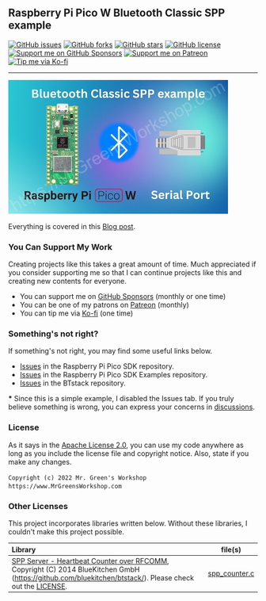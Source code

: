 ## Raspberry Pi Pico W Bluetooth Classic SPP example

[<img src="https://img.shields.io/github/issues/MrGreensWorkshop/RasPiPicoSDK_BT_Classic_SPP" alt="GitHub issues" data-no-image-viewer>](https://github.com/MrGreensWorkshop/RasPiPicoSDK_BT_Classic_SPP/issues)
[<img src="https://img.shields.io/github/forks/MrGreensWorkshop/RasPiPicoSDK_BT_Classic_SPP" alt="GitHub forks" data-no-image-viewer>](https://github.com/MrGreensWorkshop/RasPiPicoSDK_BT_Classic_SPP/blob/main/README.md#readme)
[<img src="https://img.shields.io/github/stars/MrGreensWorkshop/RasPiPicoSDK_BT_Classic_SPP" alt="GitHub stars" data-no-image-viewer>](https://github.com/MrGreensWorkshop/RasPiPicoSDK_BT_Classic_SPP/blob/main/README.md#readme)
[<img src="https://img.shields.io/github/license/MrGreensWorkshop/RasPiPicoSDK_BT_Classic_SPP" alt="GitHub license" data-no-image-viewer>](https://github.com/MrGreensWorkshop/RasPiPicoSDK_BT_Classic_SPP/blob/main/LICENSE.txt)
[<img src="https://shields.io/badge/Github%20Sponsors-Support%20me-blue?logo=GitHub+Sponsors" alt="Support me on GitHub Sponsors" data-no-image-viewer>](https://github.com/sponsors/MrGreensWorkshop "Support me on GitHub Sponsors")
[<img src="https://shields.io/badge/Patreon-Support%20me-blue?logo=Patreon" alt="Support me on Patreon" data-no-image-viewer>](https://patreon.com/MrGreensWorkshop "Support me on Patreon")
[<img src="https://shields.io/badge/Ko--fi-Tip%20me-blue?logo=kofi" alt="Tip me via Ko-fi" data-no-image-viewer>](https://ko-fi.com/MrGreensWorkshop "Tip me via Ko-fi")

---

[<img src="/docs/post_pic.jpg" max-height="250" alt="Raspberry Pi Pico W Bluetooth Classic SPP example">](https://www.mrgreensworkshop.com/posts/2023-02-16-raspberry-pi-pico-w-bluetooth-classic-spp)

Everything is covered in this [Blog post](https://www.mrgreensworkshop.com/posts/2023-02-16-raspberry-pi-pico-w-bluetooth-classic-spp).

### You Can Support My Work

Creating projects like this takes a great amount of time. Much appreciated if you consider supporting me so that I can continue projects like this and creating new contents for everyone.

- You can support me on [GitHub Sponsors](https://github.com/sponsors/MrGreensWorkshop "Support me on GitHub Sponsors") (monthly or one time)
- You can be one of my patrons on [Patreon](https://patreon.com/MrGreensWorkshop "Be my Patron") (monthly)
- You can tip me via [Ko-fi](https://ko-fi.com/MrGreensWorkshop "Tip Me via Ko-fi") (one time)

### Something's not right?

If something's not right, you may find some useful links below. 

- [Issues](https://github.com/raspberrypi/pico-sdk/issues/) in the Raspberry Pi Pico SDK repository.
- [Issues](https://github.com/raspberrypi/pico-examples/issues/) in the Raspberry Pi Pico SDK Examples repository.
- [Issues](https://github.com/bluekitchen/btstack/issues/) in the BTstack repository.

**\*** Since this is a simple example, I disabled the Issues tab. If you truly believe something is wrong, you can express your concerns in [discussions](https://github.com/MrGreensWorkshop/RasPiPicoSDK_BT_Classic_SPP/discussions).

### License

As it says in the [Apache License 2.0](https://github.com/MrGreensWorkshop/RasPiPicoSDK_BT_Classic_SPP/blob/main/LICENSE.txt), you can use my code anywhere as long as you include the license file and copyright notice. Also, state if you make any changes.

`Copyright (c) 2022 Mr. Green's Workshop https://www.MrGreensWorkshop.com`

### Other Licenses

This project incorporates libraries written below. Without these libraries, I couldn't make this project possible.

| Library                              | file(s) |
| :----------------------------------- | ------- |
| [SPP Server - Heartbeat Counter over RFCOMM](https://github.com/bluekitchen/btstack/blob/master/example/spp_counter.c), Copyright (C) 2014 BlueKitchen GmbH (https://github.com/bluekitchen/btstack/). Please check out the [LICENSE](https://github.com/MrGreensWorkshop/RasPiPicoSDK_BT_Classic_SPP/blob/main/src/btstack/LICENSE.txt). | [spp_counter.c](https://github.com/MrGreensWorkshop/RasPiPicoSDK_BT_Classic_SPP/blob/main/src/btstack/spp_counter.c) |
